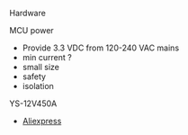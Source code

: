  Hardware
 
 MCU power
 - Provide 3.3 VDC from 120-240 VAC mains
 - min current ?
 - small size
 - safety
 - isolation
 
 YS-12V450A
 - [Aliexpress](https://www.aliexpress.com/item/33021479220.html) 
 
